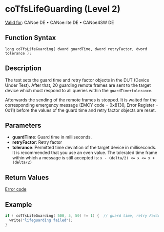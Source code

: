 # coTfsLifeGuarding (Level 2)

[Valid for](../../../../Shared/FeatureAvailability.md): CANoe DE • CANoe:lite DE • CANoe4SW DE

## Function Syntax

```
long coTfsLifeGuarding( dword guardTime, dword retryFactor, dword tolerance );
```

## Description

The test sets the guard time and retry factor objects in the DUT (Device Under Test). After that, 20 guarding remote frames are sent to the target device which must respond to all queries within the `guardTime+tolerance`.

Afterwards the sending of the remote frames is stopped. It is waited for the corresponding emergency message (EMCY code = 0x8130, Error Register = 0x11) before the values of the guard time and retry factor objects are reset.

## Parameters

- **guardTime**: Guard time in milliseconds.
- **retryFactor**: Retry factor
- **tolerance**: Permitted time deviation of the target device in milliseconds. It is recommended that you use an even value. The tolerated time frame within which a message is still accepted is: `x - (delta/2) <= x <= x + (delta/2)`

## Return Values

[Error code](../CAPLfunctionsCANopenNLTFSErrorCodes.md)

## Example

```c
if ( coTfsLifeGuarding( 500, 5, 50) != 1) {  // guard time, retry Factor, tolerance
  write("lifeguarding failed");
}
```
